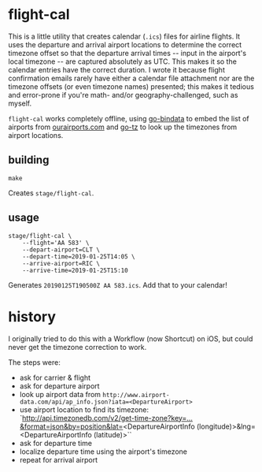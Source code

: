 # flight-cal

This is a little utility that creates calendar (`.ics`) files for airline flights.  It uses the departure and arrival airport locations to determine the correct timezone offset so that the departure arrival times -- input in the airport's local timezone -- are captured absolutely as UTC.  This makes it so the calendar entries have the correct duration.  I wrote it because flight confirmation emails rarely have either a calendar file attachment nor are the timezone offsets (or even timezone names) presented; this makes it tedious and error-prone if you're math- and/or geography-challenged, such as myself.

`flight-cal` works completely offline, using [go-bindata](https://github.com/kevinburke/go-bindata) to embed the list of airports from [ourairports.com](http://ourairports.com/data/airports.csv) and [go-tz](https://github.com/ugjka/go-tz) to look up the timezones from airport locations.

## building

    make

Creates `stage/flight-cal`.

## usage

    stage/flight-cal \
        --flight='AA 583' \
        --depart-airport=CLT \
        --depart-time=2019-01-25T14:05 \
        --arrive-airport=RIC \
        --arrive-time=2019-01-25T15:10

Generates `20190125T190500Z AA 583.ics`. Add that to your calendar!

# history

I originally tried to do this with a Workflow (now Shortcut) on iOS, but could never get the timezone correction to work. 

The steps were:

* ask for carrier & flight
* ask for departure airport
* look up airport data from `http://www.airport-data.com/api/ap_info.json?iata=<DepartureAirport>`
* use airport location to find its timezone: `http://api.timezonedb.com/v2/get-time-zone?key=…&format=json&by=position&lat=<DepartureAirportInfo (longitude)>&lng=<DepartureAirportInfo (latitude)>``
* ask for departure time
* localize departure time using the airport's timezone
* repeat for arrival airport
